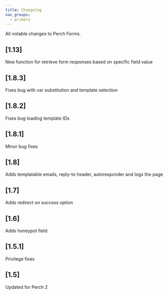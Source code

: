 ```yaml
---
title: Changelog
nav_groups:
  - primary
---
```


All notable changes to Perch Forms.

## [1.13]
New function for retrieve form responses based on specific field value

## [1.8.3]

Fixes bug with var substitution and template selection

## [1.8.2]

Fixes bug loading template IDs

## [1.8.1]

Minor bug fixes

## [1.8]

Adds templatable emails, reply-to header, autoresponder and logs the page

## [1.7]

Adds redirect on success option

## [1.6]

Adds honeypot field

## [1.5.1]

Privilege fixes

## [1.5]

Updated for Perch 2

